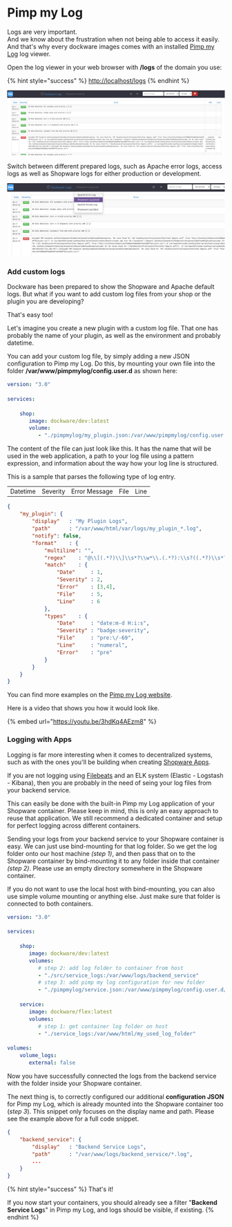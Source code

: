 # Pimp my Log

Logs are very important.\
And we know about the frustration when not being able to access it easily.\
And that's why every dockware images comes with an installed [Pimp my Log](https://www.pimpmylog.com/) log viewer.

Open the log viewer in your web browser with **/logs** of the domain you use:

{% hint style="success" %}
[http://localhost/logs](http://localhost/logs)
{% endhint %}

![pimp my log - main view](../.gitbook/assets/pimpmylog-1.png)

Switch between different prepared logs, such as Apache error logs, access logs as well as Shopware logs for either production or development.

![pimp my log - change log](../.gitbook/assets/pimpmylog-switch-log-type.png)

### Add custom logs

Dockware has been prepared to show the Shopware and Apache default logs. But what if you want to add custom log files from your shop or the plugin you are developing?

That's easy too!

Let's imagine you create a new plugin with a custom log file. That one has probably the name of your plugin, as well as the environment and probably datetime.

You can add your custom log file, by simply adding a new JSON configuration to Pimp my Log. Do this, by mounting your own file into the folder **/var/www/pimpmylog/config.user.d** as shown here:

```yaml
version: "3.0"

services:
    
    shop:
       image: dockware/dev:latest
       volume:
          - "./pimpmylog/my_plugin.json:/var/www/pimpmylog/config.user.d/my_plugin.json"
```

The content of the file can just look like this. It has the name that will be used in the web application, a path to your log file using a pattern expression, and information about the way how your log line is structured.&#x20;

This is a sample that parses the following type of log entry.

|          |          |               |      |      |
| -------- | -------- | ------------- | ---- | ---- |
| Datetime | Severity | Error Message | File | Line |

```json
{
    "my_plugin": {
        "display"   : "My Plugin Logs",
        "path"      : "/var/www/html/var/logs/my_plugin_*.log",
        "notify": false,
        "format"    : {
            "multiline": "",
            "regex"    : "@\\[(.*?)\\]\\s*?\\w*\\.(.*?):\\s?((.*?)\\s*?(?:at|in)\\s*?(.*?)\\s*?(?:on line|line)\\s*([0-9]*).*?|(.*?))$@",
            "match"    : {
                "Date"     : 1,
                "Severity" : 2,
                "Error"    : [3,4],
                "File"     : 5,
                "Line"     : 6
            },
            "types"    : {
                "Date"     : "date:m-d H:i:s",
                "Severity" : "badge:severity",
                "File"     : "pre:\/-69",
                "Line"     : "numeral",
                "Error"    : "pre"
            }
        }
    }
}
```

You can find more examples on the [Pimp my Log website](https://www.pimpmylog.com/documentation/configuration.html).

Here is a video that shows you how it would look like.

{% embed url="https://youtu.be/3hdKq4AEzm8" %}

### Logging with Apps

Logging is far more interesting when it comes to decentralized systems, such as with the ones you'll be building when creating [Shopware Apps](../development/app-development.md).

If you are not logging using [Filebeats](filebeat.md) and an ELK system (Elastic - Logstash - Kibana), then you are probably in the need of seing your log files from your backend service.

This can easily be done with the built-in Pimp my Log application of your Shopware container. Please keep in mind, this is only an easy approach to reuse that application. We still recommend a dedicated container and setup for perfect logging across different containers.

Sending your logs from your backend service to your Shopware container is easy. We can just use bind-mounting for that log folder. So we get the log folder onto our host machine _(step 1)_, and then pass that on to the Shopware container by bind-mounting it to any folder inside that container _(step 2)_. Please use an empty directory somewhere in the Shopware container.

If you do not want to use the local host with bind-mounting, you can also use simple volume mounting or anything else. Just make sure that folder is connected to both containers.

```yaml
version: "3.0"

services:
    
    shop:
       image: dockware/dev:latest
       volumes:
          # step 2: add log folder to container from host
          - "./src/service_logs:/var/www/logs/backend_service"
          # step 3: add pimp my log configuration for new folder
          - "./pimpmylog/service.json:/var/www/pimpmylog/config.user.d/service.json"
       
    service:
       image: dockware/flex:latest
       volumes:
          # step 1: get container log folder on host
          - "./service_logs:/var/www/html/my_used_log_folder"
          
volumes:
    volume_logs:
       external: false
```

Now you have successfully connected the logs from the backend service with the folder inside your Shopware container.

The next thing is, to correctly configured our additional **configuration JSON** for Pimp my Log, which is already mounted into the Shopware container too (_step 3_). This snippet only focuses on the display name and path. Please see the example above for a full code snippet.

```json
{
    "backend_service": {
        "display"   : "Backend Service Logs",
        "path"      : "/var/www/logs/backend_service/*.log",
        ...
    }
}
```

{% hint style="success" %}
That's it!&#x20;

If you now start your containers, you should already see a filter "**Backend Service Log**s" in Pimp my Log, and logs should be visible, if existing.
{% endhint %}
